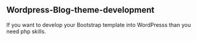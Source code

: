 ## Wordpress-Blog-theme-development
If you want to develop your Bootstrap template into WordPresss than you need php skills. 
